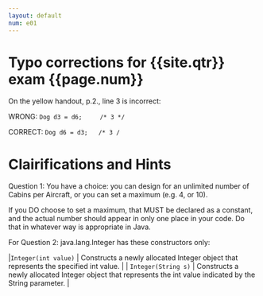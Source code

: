```yaml
---
layout: default
num: e01
---
```


# Typo corrections for {{site.qtr}} exam {{page.num}}

On the yellow handout, p.2., line 3 is incorrect:

WRONG: `Dog d3 = d6;     /* 3 */`

CORRECT: `Dog d6 = d3;   /* 3 /`

# Clairifications and Hints

Question 1: You have a choice: you can design for an unlimited number of Cabins per Aircraft, or 
you can set a maximum (e.g. 4, or 10).   

If you DO choose to set a maximum, that MUST be declared as a
constant, and the actual number should appear in only one place in your code.   Do that in whatever
way is appropriate in Java.

For Question 2: java.lang.Integer has these constructors only:

|`Integer(int value)` | Constructs a newly allocated Integer object that represents the specified int value. |
| `Integer(String s)` |  Constructs a newly allocated Integer object that represents the int value indicated by the String parameter. |
